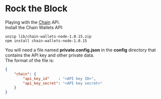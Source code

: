 # Rock the Block
Playing with the [Chain](https://chain.com/) API.<br/>
Install the Chain Wallets API:
```
unzip lib/chain-wallets-node-1.0.15.zip
npm install chain-wallets-node-1.0.15
```
You will need a file named **private.config.json** in the **config** directory that contains the API key and other private data.<br/>
The format of the file is:
```JSON
{
    "chain": {
        "api_key_id"    : "<API key ID>",
        "api_key_secret": "<API key secret>"
    }
}
```
